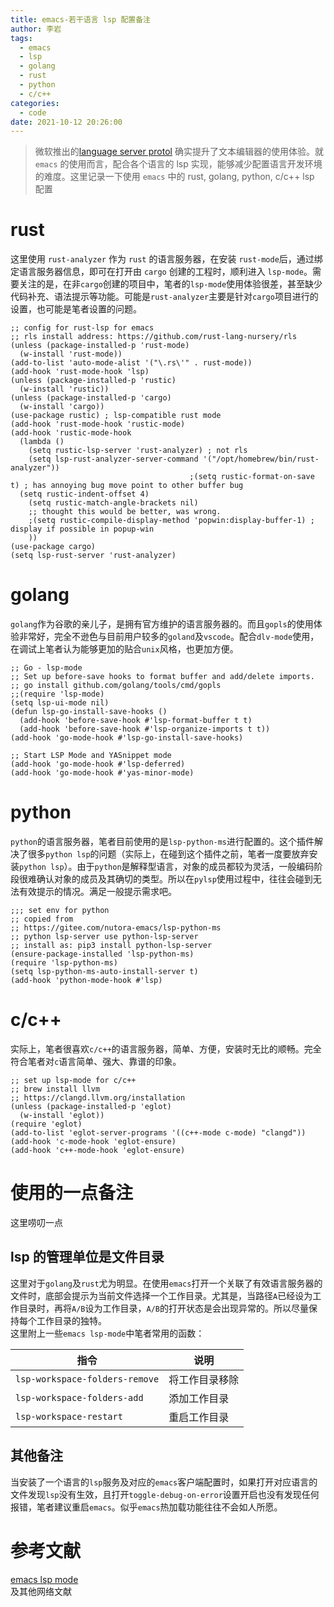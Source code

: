 ```yaml
---
title: emacs-若干语言 lsp 配置备注
author: 李岩
tags:
  - emacs
  - lsp
  - golang
  - rust
  - python
  - c/c++
categories:
  - code
date: 2021-10-12 20:26:00
---
```

> 微软推出的[language server protol](https://microsoft.github.io/language-server-protocol/#:~:text=Language%20Server%20Protocol.%20The%20Language%20Server%20Protocol%20%28LSP%29,is%20to%20support%20rich%20code%20navigation%20in%20) 确实提升了文本编辑器的使用体验。就 `emacs` 的使用而言，配合各个语言的 lsp 实现，能够减少配置语言开发环境的难度。这里记录一下使用 `emacs` 中的 rust, golang, python, c/c++ lsp 配置
<!--more-->

# rust
这里使用 `rust-analyzer` 作为 `rust` 的语言服务器，在安装 `rust-mode`后，通过绑定语言服务器信息，即可在打开由 `cargo` 创建的工程时，顺利进入 `lsp-mode`。需要关注的是，在非`cargo`创建的项目中，笔者的`lsp-mode`使用体验很差，甚至缺少代码补充、语法提示等功能。可能是`rust-analyzer`主要是针对`cargo`项目进行的设置，也可能是笔者设置的问题。
```
;; config for rust-lsp for emacs
;; rls install address: https://github.com/rust-lang-nursery/rls
(unless (package-installed-p 'rust-mode)
  (w-install 'rust-mode))
(add-to-list 'auto-mode-alist '("\.rs\'" . rust-mode))
(add-hook 'rust-mode-hook 'lsp)
(unless (package-installed-p 'rustic)
  (w-install 'rustic))
(unless (package-installed-p 'cargo)
  (w-install 'cargo))
(use-package rustic) ; lsp-compatible rust mode
(add-hook 'rust-mode-hook 'rustic-mode)
(add-hook 'rustic-mode-hook
  (lambda ()
    (setq rustic-lsp-server 'rust-analyzer) ; not rls
    (setq lsp-rust-analyzer-server-command '("/opt/homebrew/bin/rust-analyzer"))
                                        ;(setq rustic-format-on-save t) ; has annoying bug move point to other buffer bug
  (setq rustic-indent-offset 4)
    (setq rustic-match-angle-brackets nil)
    ;; thought this would be better, was wrong.
    ;(setq rustic-compile-display-method 'popwin:display-buffer-1) ; display if possible in popup-win
    ))
(use-package cargo)
(setq lsp-rust-server 'rust-analyzer)
```
# golang
`golang`作为谷歌的亲儿子，是拥有官方维护的语言服务器的。而且`gopls`的使用体验非常好，完全不逊色与目前用户较多的`goland`及`vscode`。配合`dlv-mode`使用，在调试上笔者认为能够更加的贴合`unix`风格，也更加方便。
```
;; Go - lsp-mode
;; Set up before-save hooks to format buffer and add/delete imports.
;; go install github.com/golang/tools/cmd/gopls
;;(require 'lsp-mode)
(setq lsp-ui-mode nil)
(defun lsp-go-install-save-hooks ()
  (add-hook 'before-save-hook #'lsp-format-buffer t t)
  (add-hook 'before-save-hook #'lsp-organize-imports t t))
(add-hook 'go-mode-hook #'lsp-go-install-save-hooks)

;; Start LSP Mode and YASnippet mode
(add-hook 'go-mode-hook #'lsp-deferred)
(add-hook 'go-mode-hook #'yas-minor-mode)
```
# python
`python`的语言服务器，笔者目前使用的是`lsp-python-ms`进行配置的。这个插件解决了很多`python lsp`的问题（实际上，在碰到这个插件之前，笔者一度要放弃安装`python lsp`）。由于`python`是解释型语言，对象的成员都较为灵活，一般编码阶段很难确认对象的成员及其确切的类型。所以在`pylsp`使用过程中，往往会碰到无法有效提示的情况。满足一般提示需求吧。
```
;;; set env for python
;; copied from
;; https://gitee.com/nutora-emacs/lsp-python-ms
;; python lsp-server use python-lsp-server
;; install as: pip3 install python-lsp-server
(ensure-package-installed 'lsp-python-ms)
(require 'lsp-python-ms)
(setq lsp-python-ms-auto-install-server t)
(add-hook 'python-mode-hook #'lsp)
```
# c/c++
实际上，笔者很喜欢`c/c++`的语言服务器，简单、方便，安装时无比的顺畅。完全符合笔者对`c`语言简单、强大、靠谱的印象。
```
;; set up lsp-mode for c/c++
;; brew install llvm
;; https://clangd.llvm.org/installation
(unless (package-installed-p 'eglot)
  (w-install 'eglot))
(require 'eglot)
(add-to-list 'eglot-server-programs '((c++-mode c-mode) "clangd"))
(add-hook 'c-mode-hook 'eglot-ensure)
(add-hook 'c++-mode-hook 'eglot-ensure)
```
# 使用的一点备注
这里唠叨一点
## lsp 的管理单位是文件目录
这里对于`golang`及`rust`尤为明显。在使用`emacs`打开一个关联了有效语言服务器的文件时，底部会提示为当前文件选择一个工作目录。尤其是，当路径`A`已经设为工作目录时，再将`A/B`设为工作目录，`A/B`的打开状态是会出现异常的。所以尽量保持每个工作目录的独特。  
这里附上一些`emacs lsp-mode`中笔者常用的函数： 

|指令|说明|
|---|---|
|`lsp-workspace-folders-remove`| 将工作目录移除  |
|`lsp-workspace-folders-add` |添加工作目录|
|`lsp-workspace-restart`| 重启工作目录|
## 其他备注
当安装了一个语言的`lsp`服务及对应的`emacs`客户端配置时，如果打开对应语言的文件发现`lsp`没有生效，且打开`toggle-debug-on-error`设置开启也没有发现任何报错，笔者建议重启`emacs`。似乎`emacs`热加载功能往往不会如人所愿。

# 参考文献
[emacs lsp mode](https://emacs-lsp.github.io/lsp-mode/)  
及其他网络文献
